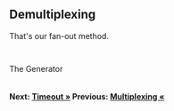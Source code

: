 ## Demultiplexing

That's our fan-out method.

``` cs --region split --source-file ./src/Program.cs --project ./src/TryChannelsDemo.csproj --session run_demultiplexing
```

``` cs --region run_demultiplexing --source-file ./src/Program.cs --project ./src/TryChannelsDemo.csproj --session run_demultiplexing
```

The Generator

``` cs --region generator --source-file ./src/Program.cs --project ./src/TryChannelsDemo.csproj --session run_demultiplexing
```

#### Next: [Timeout &raquo;](../Timeout.md) Previous: [Multiplexing &laquo;](../Multiplexing.md)
